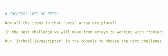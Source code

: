 ```yaml
---

# SUCCESS! LOTS OF PETS!

Now all the items in that `pets` array are plural!

In the next challenge we will move from arrays to working with **objects**.

Run `jschool-javascripter` in the console to choose the next challenge.

---
```


